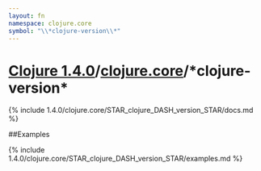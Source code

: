 ```yaml
---
layout: fn
namespace: clojure.core
symbol: "\\*clojure-version\\*"
---
```


# [Clojure 1.4.0](../../)/[clojure.core](../)/\*clojure-version\*

{% include 1.4.0/clojure.core/STAR_clojure_DASH_version_STAR/docs.md %}

##Examples

{% include 1.4.0/clojure.core/STAR_clojure_DASH_version_STAR/examples.md %}


